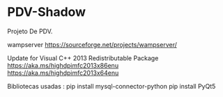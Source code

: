 # PDV-Shadow
Projeto De PDV.

wampserver
https://sourceforge.net/projects/wampserver/

Update for Visual C++ 2013 Redistributable Package
https://aka.ms/highdpimfc2013x86enu    
https://aka.ms/highdpimfc2013x64enu


Bibliotecas usadas : 
pip install mysql-connector-python
pip install PyQt5